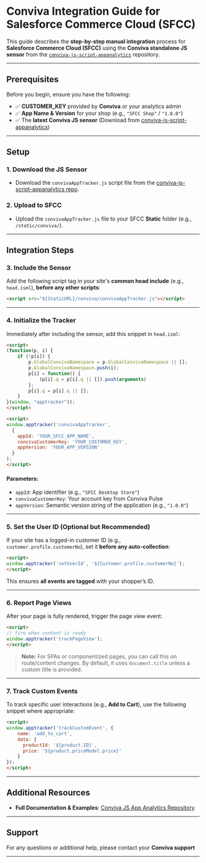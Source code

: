 # Conviva Integration Guide for Salesforce Commerce Cloud (SFCC)

This guide describes the **step-by-step manual integration** process for **Salesforce Commerce Cloud (SFCC)** using the **Conviva standalone JS sensor** from the [`conviva-js-script-appanalytics`](https://github.com/Conviva/conviva-js-script-appanalytics) repository.

---

## Prerequisites

Before you begin, ensure you have the following:

- ✅ **CUSTOMER_KEY** provided by **Conviva** or your analytics admin
- ✅ **App Name & Version** for your shop (e.g., `"SFCC Shop"` / `"1.0.0"`)
- ✅ The **latest Conviva JS sensor** (Download from [conviva-js-script-appanalytics](https://github.com/Conviva/conviva-js-script-appanalytics))

---

## Setup

### 1. Download the JS Sensor

- Download the `convivaAppTracker.js` script file from the [conviva-js-script-appanalytics repo](https://github.com/Conviva/conviva-js-script-appanalytics).

### 2. Upload to SFCC

- Upload the `convivaAppTracker.js` file to your SFCC **Static** folder (e.g., `/static/conviva/`).

---

## Integration Steps

### 3. Include the Sensor

Add the following script tag in your site's **common head include** (e.g., `head.isml`), **before any other scripts**:

```html
<script src="${StaticURL}/conviva/convivaAppTracker.js"></script>
```

---

### 4. Initialize the Tracker

Immediately after including the sensor, add this snippet in `head.isml`:

```html
<script>
(function(p, i) {
    if (!p[i]) {
        p.GlobalConvivaNamespace = p.GlobalConvivaNamespace || [];
        p.GlobalConvivaNamespace.push(i);
        p[i] = function() {
            (p[i].q = p[i].q || []).push(arguments)
        };
        p[i].q = p[i].q || [];
    }
}(window, "apptracker"));
</script>

<script>
window.apptracker('convivaAppTracker',
  {     
    appId: 'YOUR_SFCC_APP_NAME',     
    convivaCustomerKey: 'YOUR_CUSTOMER_KEY',     
    appVersion: 'YOUR_APP_VERSION'   
  }
);
</script>
```

#### Parameters:
- `appId`: App identifier (e.g., `"SFCC Desktop Store"`)
- `convivaCustomerKey`: Your account key from Conviva Pulse
- `appVersion`: Semantic version string of the application (e.g., `"1.0.0"`)

---

### 5. Set the User ID (Optional but Recommended)

If your site has a logged-in customer ID (e.g., `customer.profile.customerNo`), set it **before any auto-collection**:

```html
<script>   
window.apptracker('setUserId', '${Customer.profile.customerNo}');
</script>
```

This ensures **all events are tagged** with your shopper’s ID.

---

### 6. Report Page Views

After your page is fully rendered, trigger the page view event:

```html
<script>   
// fire when content is ready   
window.apptracker('trackPageView');
</script>
```

> **Note:** For SPAs or componentized pages, you can call this on route/content changes. By default, it uses `document.title` unless a custom title is provided.

---

### 7. Track Custom Events

To track specific user interactions (e.g., **Add to Cart**), use the following snippet where appropriate:

```html
<script>   
window.apptracker('trackCustomEvent', {     
    name: 'add_to_cart',     
    data: {       
      productId: '${product.ID}',       
      price: '${product.priceModel.price}'     
    }   
});
</script>
```

---

## Additional Resources

- **Full Documentation & Examples**: [Conviva JS App Analytics Repository](https://github.com/Conviva/conviva-js-script-appanalytics)

---

## Support

For any questions or additional help, please contact your **Conviva support** 

---

